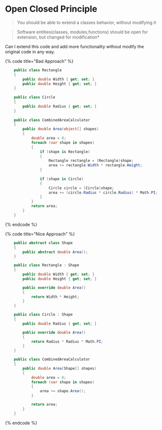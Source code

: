 # Open Closed Principle

> You should be able to extend a classes behavior, without modifying it

> Software entities(classes, modules,functions) should be open for extension, but changed for modification\*

Can I extend this code and add more functionality without modify the original code in any way.

{% code title="Bad Approach" %}
```csharp
    public class Rectangle
    {
        public double Width { get; set; }
        public double Height { get; set; }
    }
    
    public class Circle
    {
        public double Radius { get; set; }
    }
    
    public class CombinedAreaCalculator
    {
        public double Area(object[] shapes)
        {
            double area = 0;
            foreach (var shape in shapes)
            {
                if (shape is Rectangle)
                {
                    Rectangle rectangle = (Rectangle)shape;
                    area += rectangle.Width * rectangle.Height;
                }
                
                if (shape is Circle)
                {
                    Circle circle = (Circle)shape;
                    area += (circle.Radius * circle.Radius) * Math.PI;
                }
            }
            return area;
        }
    }
```
{% endcode %}



{% code title="Nice Approach" %}
```csharp
    public abstract class Shape
    {
        public abstract double Area();
    }

    public class Rectangle : Shape
    {
        public double Width { get; set; }
        public double Height { get; set; }

        public override double Area()
        {
            return Width * Height;
        }
    }

    public class Circle : Shape
    {
        public double Radius { get; set; }

        public override double Area()
        {
            return Radius * Radius * Math.PI;
        }
    }

    public class CombinedAreaCalculator
    {
        public double Area(Shape[] shapes)
        {
            double area = 0;
            foreach (var shape in shapes)
            {
                area += shape.Area();
            }

            return area;
        }
    }
```
{% endcode %}

